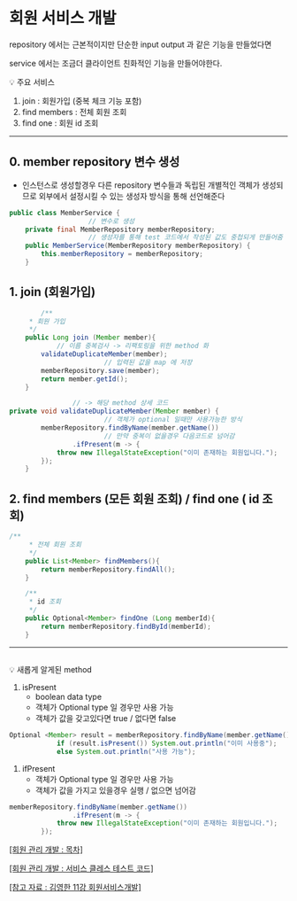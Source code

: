 # 회원 서비스 개발

repository 에서는 근본적이지만 단순한 input output 과 같은 기능을 만들었다면

service 에서는 조금더 클라이언트 친화적인 기능을 만들어야한다.

<aside>
💡 주요 서비스

</aside>

1. join : 회원가입 (중복 체크 기능 포함)
2. find members : 전체 회원 조회
3. find one : 회원 id 조회

---

## 0. member repository 변수 생성

- 인스턴스로 생성할경우 다른 repository 변수들과 독립된 개별적인 객체가 생성되므로 외부에서 설정시킬 수 있는 생성자 방식을 통해 선언해준다

```java
public class MemberService {
					// 변수로 생성
    private final MemberRepository memberRepository;
					// 생성자를 통해 test 코드에서 작성된 값도 중첩되게 만들어줌
    public MemberService(MemberRepository memberRepository) {
        this.memberRepository = memberRepository;
    }
```

## 1.  join (회원가입)

```java
		/**
     * 회원 가입
     */
    public Long join (Member member){
            // 이름 중복검사 -> 리팩토링을 위한 method 화
        validateDuplicateMember(member);
						// 입력된 값을 map 에 저장
        memberRepository.save(member);
        return member.getId();
    }

				// -> 해당 method 상세 코드
private void validateDuplicateMember(Member member) {
						// 객체가 optional 일때만 사용가능한 방식
        memberRepository.findByName(member.getName())
						// 만약 중복이 없을경우 다음코드로 넘어감
                .ifPresent(m -> {
            throw new IllegalStateException("이미 존재하는 회원입니다.");
        });
    }
```

## 2. find members (모든 회원 조회) / find one ( id 조회)

```java
/**
     * 전체 회원 조회
     */
    public List<Member> findMembers(){
        return memberRepository.findAll();
    }

    /**
     * id 조회
     */
    public Optional<Member> findOne (Long memberId){
        return memberRepository.findById(memberId);
    }
```

---

## 

<aside>
💡 새롭게 알게된 method

</aside>

1. isPresent
    - boolean data type
    - 객체가 Optional type 일 경우만 사용 가능
    - 객체가 값을 갖고있다면 true / 없다면 false

```java
Optional <Member> result = memberRepository.findByName(member.getName())
			if (result.isPresent()) System.out.println("이미 사용중");
			else System.out.println("사용 가능");
```

1. ifPresent
    - 객체가 Optional type 일 경우만 사용 가능
    - 객체가 값을 가지고 있을경우 실행 / 없으면 넘어감

```java
memberRepository.findByName(member.getName())
                .ifPresent(m -> {
            throw new IllegalStateException("이미 존재하는 회원입니다.");
        });
```

[[회원 관리 개발 : 목차]](https://github.com/choideakook/choideakook.github.io/blob/master/_posts/-Boot/2022-12-2-member.md)

[[회원 관리 개발 : 서비스 클레스 테스트 코드]](https://github.com/choideakook/choideakook.github.io/blob/master/_posts/-Boot/2022-12-5-TestCase.md)

[[참고 자료 : 김영한 11강 회원서비스개발]](https://www.youtube.com/watch?v=Ep-CIHRghFw&list=PLumVmq_uRGHgBrimIp2-7MCnoPUskVMnd&index=12)
